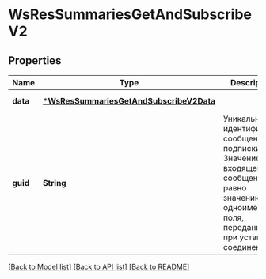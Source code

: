 # WsResSummariesGetAndSubscribeV2

## Properties
Name | Type | Description | Notes
------------ | ------------- | ------------- | -------------
**data** | [***WsResSummariesGetAndSubscribeV2Data**](ws_res_SummariesGetAndSubscribeV2_data.md) |  | [default to null]
**guid** | **String** | Уникальный идентификатор сообщений подписки. Значение во входящем сообщении равно значению одноимённого поля, переданному при установке соединения. | [default to null]

[[Back to Model list]](../README.md#documentation-for-models) [[Back to API list]](../README.md#documentation-for-api-endpoints) [[Back to README]](../README.md)


